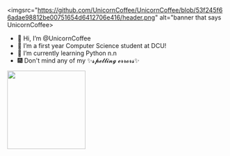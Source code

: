 
<imgsrc="https://github.com/UnicornCoffee/UnicornCoffee/blob/53f245f66adae98812be00751654d6412706e416/header.png" alt="banner that says UnicornCoffee>


- 👋 Hi, I’m @UnicornCoffee
- 👀 I’m a first year Computer Science student at DCU!
- 🌱 I’m currently learning Python n.n
- :fireworks: Don't mind any of my ✨𝓼𝓹𝓮𝓵𝓵𝓲𝓷𝓰 𝓮𝓻𝓻𝓸𝓻𝓼✨
<!---
UnicornCoffee/UnicornCoffee is a ✨ special ✨ repository because its `README.md` (this file) appears on your GitHub profile.
You can click the Preview link to take a look at your changes.
--->
<img height="180em" src="https://github-readme-stats.vercel.app/api?username=UnicornCoffee&show_icons=true&hide_border=true&&count_private=true&include_all_commits=true" />
